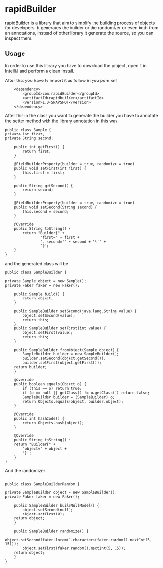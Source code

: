 # rapidBuilder

rapidBuilder is a library that aim to simplify the building process of objects for developers.
It generates the builder or the randomizer or even both from an annotations, instead of other library it generate
the source, so you can inspect them.


## Usage
In order to use this library you have to download the project, open it in IntelliJ and perform a clean install.

After that you have to import it as follow in you pom.xml

        <dependency>
            <groupId>com.rapidBuilder</groupId>
            <artifactId>rapidbuilder</artifactId>
            <version>1.0-SNAPSHOT</version>
        </dependency>

After this in the class you want to generate the builder you have to annotate the setter method with the library
annotation in this way

```
public class Sample {
private int first;
private String second;

    public int getFirst() {
        return first;
    }

    @FieldBuilderProperty(builder = true, randomize = true)
    public void setFirst(int first) {
        this.first = first;
    }

    public String getSecond() {
        return second;
    }

    @FieldBuilderProperty(builder = true, randomize = true)
    public void setSecond(String second) {
        this.second = second;
    }

    @Override
    public String toString() {
        return "Builder{" +
                "first=" + first +
                ", second='" + second + '\'' +
                '}';
    }
}
```

and the generated class will be

```
public class SampleBuilder {

private Sample object = new Sample();
private Faker faker = new Faker();

    public Sample build() {
        return object;
    }

    public SampleBuilder setSecond(java.lang.String value) {
        object.setSecond(value);
        return this;
    }
    public SampleBuilder setFirst(int value) {
        object.setFirst(value);
        return this;
    }

    public SampleBuilder fromObject(Sample object) {
        SampleBuilder builder = new SampleBuilder();
        builder.setSecond(object.getSecond());
        builder.setFirst(object.getFirst());
    return builder;
    }

    @Override
    public boolean equals(Object o) {
        if (this == o) return true;
        if (o == null || getClass() != o.getClass()) return false;
        SampleBuilder builder = (SampleBuilder) o;
        return Objects.equals(object, builder.object);
    }

    @Override
    public int hashCode() {
        return Objects.hash(object);
    }

    @Override
    public String toString() {
    return "Builder{" +
        "object=" + object +
        '}';
    }
}

```
And the randomizer

```

public class SampleBuilderRandom {

private SampleBuilder object = new SampleBuilder();
private Faker faker = new Faker();

    public SampleBuilder buildNullModel() {
        object.setSecond(null);
        object.setFirst(0);
    return object;
    }

    public SampleBuilder randomize() {
        object.setSecond(faker.lorem().characters(faker.random().nextInt(5, 15)));
        object.setFirst(faker.random().nextInt(5, 15));
    return object;
    }
}
```
